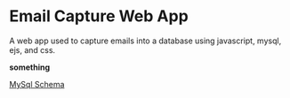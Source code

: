# Email Capture Web App
A web app used to capture emails into a database using javascript, mysql, ejs, and css.

**something**

[MySql Schema](https://github.com/EZ80VEGA/email-site/blob/main/schema.sql)
